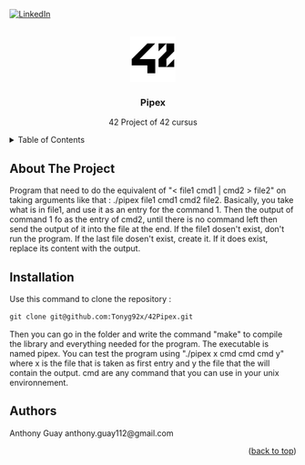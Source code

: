 <div id="top"></div>

[![LinkedIn][linkedin-shield]][linkedin-url]

<!-- PROJECT LOGO -->
<br />
<div align="center">
  <a href="https://42.fr">
    <img src="images/42_Logo.svg.png" alt="Logo" width="80" height="80">
  </a>

<h3 align="center">Pipex</h3>

  <p align="center">
    42 Project of 42 cursus
  </p>
</div>

<!-- TABLE OF CONTENTS -->
<details>
  <summary>Table of Contents</summary>
  <ol>
    <li>
      <a href="#about-the-project">About The Project</a>
    </li>
    <li>
      <a href="#installation">Installation</a>
    </li>
    <li>
      <a href="#Authors">Authors</a>
    </li>
  </ol>
</details>

<!-- ABOUT THE PROJECT -->
## About The Project

<p align="left">
  Program that need to do the equivalent of "< file1 cmd1 | cmd2 > file2" on taking arguments like that : ./pipex file1 cmd1 cmd2 file2. Basically, you take what is in file1, and use it as an entry for the command 1. Then the output of command 1 fo as the entry of cmd2, until there is no command left then send the output of it into the file at the end. If the file1 dosen't exist, don't run the program. If the last file dosen't exist, create it. If it does exist, replace its content with the output.
  

  <!-- INSTALLATION -->
## Installation
Use this command to clone the repository :
```markdown
git clone git@github.com:Tonyg92x/42Pipex.git
```
Then you can go in the folder and write the command "make" to compile the library and everything needed for the program. The executable is named pipex. You can test the program using "./pipex x cmd cmd cmd y" where x is the file that is taken as first entry and y the file that the will contain the output. cmd are any command that you can use in your unix environnement.
 
<!-- Authors -->
## Authors
<p align="left">
  Anthony Guay anthony.guay112@gmail.com
<p align="right">(<a href="#top">back to top</a>)</p>

<!-- MARKDOWN LINKS & IMAGES -->
<!-- https://www.markdownguide.org/basic-syntax/#reference-style-links -->
[linkedin-shield]: https://img.shields.io/badge/-LinkedIn-black.svg?style=for-the-badge&logo=linkedin&colorB=555
[linkedin-url]: https://www.linkedin.com/in/anthony-g-75b27421b/
[product-screenshot]: images/screenshot.png
